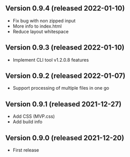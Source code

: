 ## Version 0.9.4 (released 2022-01-10)
- Fix bug with non zipped input
- More info to index.html
- Reduce layout whitespace

## Version 0.9.3 (released 2022-01-10)
- Implement CLI tool v1.2.0.8 features

## Version 0.9.2 (released 2022-01-07)
- Support processing of multiple files in one go

## Version 0.9.1 (released 2021-12-27)
- Add CSS (MVP.css)
- Add build info

## Version 0.9.0 (released 2021-12-20)
- First release